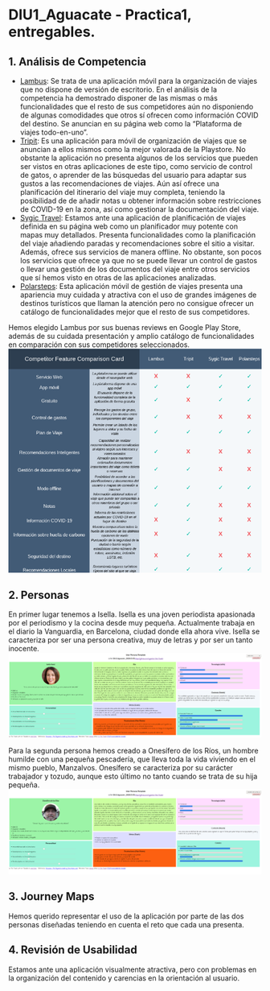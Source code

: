 # DIU1_Aguacate - Practica1, entregables.

## 1. Análisis de Competencia
- [Lambus](https://www.lambus.com): Se trata de una aplicación móvil para la organización de viajes que no dispone de versión de escritorio. En el análisis de la competencia ha demostrado disponer de las mismas o más funcionalidades que el resto de sus competidores aún no disponiendo de algunas comodidades que otros sí ofrecen como información COVID del destino. Se anuncian en su página web como la “Plataforma de viajes todo-en-uno”.
- [Tripit](https://www.tripit.com/web): Es una aplicación para móvil de organización de viajes que se anuncian a ellos mismos como la mejor valorada de la Playstore. No obstante la aplicación no presenta algunos de los servicios que pueden ser vistos en otras aplicaciones de este tipo, como servicio de control de gatos, o aprender de las búsquedas del usuario para adaptar sus gustos a las recomendaciones de viajes. Aún así ofrece una planificación del itinerario del viaje muy completa, teniendo la posibilidad de de añadir notas u obtener información sobre restricciones de COVID-19 en la zona, así como gestionar la documentación del viaje.
- [Sygic Travel](https://www.sygic.com/es/travel): Estamos ante una aplicación de planificación de viajes definida en su página web como un planificador muy potente con mapas muy detallados. Presenta funcionalidades como la planificación del viaje añadiendo paradas y recomendaciones sobre el sitio a visitar. Además, ofrece sus servicios de manera offline. No obstante, son pocos los servicios que ofrece ya que no se puede llevar un control de gastos o llevar una gestión de los documentos del viaje entre otros servicios que sí hemos visto en otras de las aplicaciones analizadas.
- [Polarsteps](https://www.polarsteps.com/): Esta aplicación móvil de gestión de viajes presenta una apariencia muy cuidada y atractiva con el uso de grandes imágenes de destinos turísticos que llaman la atención pero no consigue ofrecer un catálogo de funcionalidades mejor que el resto de sus competidores.

Hemos elegido Lambus por sus buenas reviews en Google Play Store, además de su cuidada presentación y amplio catálogo de funcionalidades en comparación con sus competidores seleccionados.<br>
<img src="competitor-analysis.png">


## 2. Personas
En primer lugar tenemos a Isella. Isella es una joven periodista apasionada por el periodismo y la cocina desde muy pequeña. Actualmente trabaja en el diario la Vanguardia, en Barcelona, ciudad donde ella ahora vive. Isella se caracteriza por ser una persona creativa, muy de letras y por ser un tanto inocente.
<img src="IsellaPersona.png">

Para la segunda persona hemos creado a Onesífero de los Ríos, un hombre humilde con una pequeña pescadería, que lleva toda la vida viviendo en el mismo pueblo, Manzalvos. Onesífero se caracteriza por su carácter trabajador y tozudo, aunque esto último no tanto cuando se trata de su hija pequeña. <br>
<img src="OnesiferoPersona.png">


## 3. Journey Maps
Hemos querido representar el uso de la aplicación por parte de las dos personas diseñadas teniendo en cuenta el reto que cada una presenta.

## 4. Revisión de Usabilidad
Estamos ante una aplicación visualmente atractiva, pero con problemas en la organización del contenido y carencias en la orientación al usuario.
